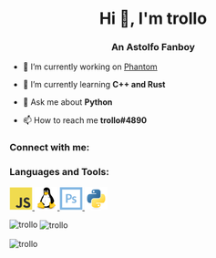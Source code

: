 <h1 align="center">Hi 👋, I'm trollo</h1>
<h3 align="center">An Astolfo Fanboy</h3>

- 🔭 I’m currently working on [Phantom](https://github.com/SomePineaple/Phantom)

- 🌱 I’m currently learning **C++ and Rust**

- 💬 Ask me about **Python**

- 📫 How to reach me **trollo#4890**

<h3 align="left">Connect with me:</h3>
<p align="left">
</p>

<h3 align="left">Languages and Tools:</h3>
<p align="left"> <a href="https://developer.mozilla.org/en-US/docs/Web/JavaScript" target="_blank" rel="noreferrer"> <img src="https://raw.githubusercontent.com/devicons/devicon/master/icons/javascript/javascript-original.svg" alt="javascript" width="40" height="40"/> </a> <a href="https://www.linux.org/" target="_blank" rel="noreferrer"> <img src="https://raw.githubusercontent.com/devicons/devicon/master/icons/linux/linux-original.svg" alt="linux" width="40" height="40"/> </a> <a href="https://www.photoshop.com/en" target="_blank" rel="noreferrer"> <img src="https://raw.githubusercontent.com/devicons/devicon/master/icons/photoshop/photoshop-line.svg" alt="photoshop" width="40" height="40"/> </a> <a href="https://www.python.org" target="_blank" rel="noreferrer"> <img src="https://raw.githubusercontent.com/devicons/devicon/master/icons/python/python-original.svg" alt="python" width="40" height="40"/> </a></p>

<p><img align="left" src="https://github-readme-stats.vercel.app/api/top-langs?username=trollo&show_icons=true&locale=en&layout=compact" alt="trollo" /></p>

<p>&nbsp;<img align="center" src="https://github-readme-stats.vercel.app/api?username=trollo&show_icons=true&locale=en" alt="trollo" /></p>

<p><img align="center" src="https://github-readme-streak-stats.herokuapp.com/?user=trollo&" alt="trollo" /></p>


